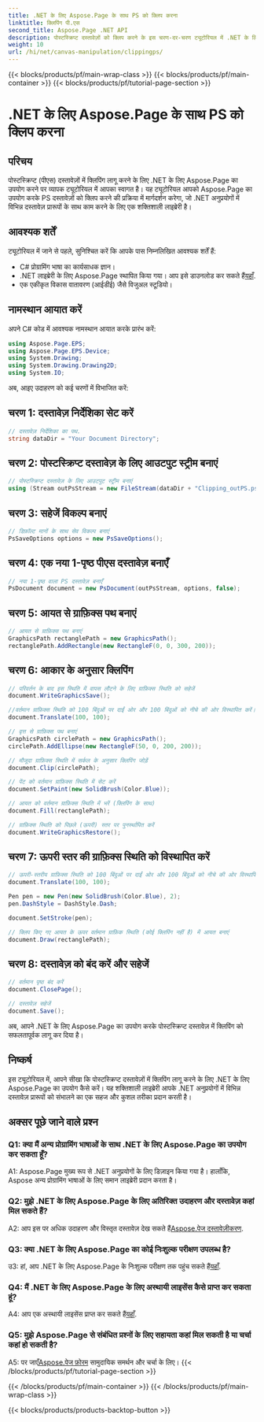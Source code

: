 ```yaml
---
title: .NET के लिए Aspose.Page के साथ PS को क्लिप करना
linktitle: क्लिपिंग पी.एस
second_title: Aspose.Page .NET API
description: पोस्टस्क्रिप्ट दस्तावेज़ों को क्लिप करने के इस चरण-दर-चरण ट्यूटोरियल में .NET के लिए Aspose.Page की शक्ति का अन्वेषण करें। अपनी दस्तावेज़ प्रसंस्करण क्षमताओं को सहजता से बढ़ाना सीखें।
weight: 10
url: /hi/net/canvas-manipulation/clippingps/
---
```


{{< blocks/products/pf/main-wrap-class >}}
{{< blocks/products/pf/main-container >}}
{{< blocks/products/pf/tutorial-page-section >}}

# .NET के लिए Aspose.Page के साथ PS को क्लिप करना

## परिचय

पोस्टस्क्रिप्ट (पीएस) दस्तावेज़ों में क्लिपिंग लागू करने के लिए .NET के लिए Aspose.Page का उपयोग करने पर व्यापक ट्यूटोरियल में आपका स्वागत है। यह ट्यूटोरियल आपको Aspose.Page का उपयोग करके PS दस्तावेज़ों को क्लिप करने की प्रक्रिया में मार्गदर्शन करेगा, जो .NET अनुप्रयोगों में विभिन्न दस्तावेज़ प्रारूपों के साथ काम करने के लिए एक शक्तिशाली लाइब्रेरी है।

## आवश्यक शर्तें

ट्यूटोरियल में जाने से पहले, सुनिश्चित करें कि आपके पास निम्नलिखित आवश्यक शर्तें हैं:

- C# प्रोग्रामिंग भाषा का कार्यसाधक ज्ञान।
-  .NET लाइब्रेरी के लिए Aspose.Page स्थापित किया गया। आप इसे डाउनलोड कर सकते हैं[यहाँ](https://releases.aspose.com/page/net/).
- एक एकीकृत विकास वातावरण (आईडीई) जैसे विजुअल स्टूडियो।

## नामस्थान आयात करें

अपने C# कोड में आवश्यक नामस्थान आयात करके प्रारंभ करें:

```csharp
using Aspose.Page.EPS;
using Aspose.Page.EPS.Device;
using System.Drawing;
using System.Drawing.Drawing2D;
using System.IO;
```

अब, आइए उदाहरण को कई चरणों में विभाजित करें:

## चरण 1: दस्तावेज़ निर्देशिका सेट करें

```csharp
// दस्तावेज़ निर्देशिका का पथ.
string dataDir = "Your Document Directory";
```

## चरण 2: पोस्टस्क्रिप्ट दस्तावेज़ के लिए आउटपुट स्ट्रीम बनाएं

```csharp
// पोस्टस्क्रिप्ट दस्तावेज़ के लिए आउटपुट स्ट्रीम बनाएं
using (Stream outPsStream = new FileStream(dataDir + "Clipping_outPS.ps", FileMode.Create))
```

## चरण 3: सहेजें विकल्प बनाएं

```csharp
// डिफ़ॉल्ट मानों के साथ सेव विकल्प बनाएं
PsSaveOptions options = new PsSaveOptions();
```

## चरण 4: एक नया 1-पृष्ठ पीएस दस्तावेज़ बनाएँ

```csharp
// नया 1-पृष्ठ वाला PS दस्तावेज़ बनाएँ
PsDocument document = new PsDocument(outPsStream, options, false);
```

## चरण 5: आयत से ग्राफ़िक्स पथ बनाएं

```csharp
// आयत से ग्राफ़िक्स पथ बनाएं
GraphicsPath rectanglePath = new GraphicsPath();
rectanglePath.AddRectangle(new RectangleF(0, 0, 300, 200));
```

## चरण 6: आकार के अनुसार क्लिपिंग

```csharp
// परिवर्तन के बाद इस स्थिति में वापस लौटने के लिए ग्राफ़िक्स स्थिति को सहेजें
document.WriteGraphicsSave();

//वर्तमान ग्राफ़िक्स स्थिति को 100 बिंदुओं पर दाईं ओर और 100 बिंदुओं को नीचे की ओर विस्थापित करें।
document.Translate(100, 100);

// वृत्त से ग्राफ़िक्स पथ बनाएं
GraphicsPath circlePath = new GraphicsPath();
circlePath.AddEllipse(new RectangleF(50, 0, 200, 200));

// मौजूदा ग्राफ़िक्स स्थिति में सर्कल के अनुसार क्लिपिंग जोड़ें
document.Clip(circlePath);

// पेंट को वर्तमान ग्राफ़िक्स स्थिति में सेट करें
document.SetPaint(new SolidBrush(Color.Blue));

// आयत को वर्तमान ग्राफ़िक्स स्थिति में भरें (क्लिपिंग के साथ)
document.Fill(rectanglePath);

// ग्राफ़िक्स स्थिति को पिछले (ऊपरी) स्तर पर पुनर्स्थापित करें
document.WriteGraphicsRestore();
```

## चरण 7: ऊपरी स्तर की ग्राफ़िक्स स्थिति को विस्थापित करें

```csharp
// ऊपरी-स्तरीय ग्राफ़िक्स स्थिति को 100 बिंदुओं पर दाईं ओर और 100 बिंदुओं को नीचे की ओर विस्थापित करें।
document.Translate(100, 100);

Pen pen = new Pen(new SolidBrush(Color.Blue), 2);
pen.DashStyle = DashStyle.Dash;

document.SetStroke(pen);

// क्लिप किए गए आयत के ऊपर वर्तमान ग्राफ़िक स्थिति (कोई क्लिपिंग नहीं है) में आयत बनाएं
document.Draw(rectanglePath);
```

## चरण 8: दस्तावेज़ को बंद करें और सहेजें

```csharp
// वर्तमान पृष्ठ बंद करें
document.ClosePage();

// दस्तावेज़ सहेजें
document.Save();
```

अब, आपने .NET के लिए Aspose.Page का उपयोग करके पोस्टस्क्रिप्ट दस्तावेज़ में क्लिपिंग को सफलतापूर्वक लागू कर दिया है।

## निष्कर्ष

इस ट्यूटोरियल में, आपने सीखा कि पोस्टस्क्रिप्ट दस्तावेज़ों में क्लिपिंग लागू करने के लिए .NET के लिए Aspose.Page का उपयोग कैसे करें। यह शक्तिशाली लाइब्रेरी आपके .NET अनुप्रयोगों में विभिन्न दस्तावेज़ प्रारूपों को संभालने का एक सहज और कुशल तरीका प्रदान करती है।

## अक्सर पूछे जाने वाले प्रश्न

### Q1: क्या मैं अन्य प्रोग्रामिंग भाषाओं के साथ .NET के लिए Aspose.Page का उपयोग कर सकता हूँ?

A1: Aspose.Page मुख्य रूप से .NET अनुप्रयोगों के लिए डिज़ाइन किया गया है। हालाँकि, Aspose अन्य प्रोग्रामिंग भाषाओं के लिए समान लाइब्रेरी प्रदान करता है।

### Q2: मुझे .NET के लिए Aspose.Page के लिए अतिरिक्त उदाहरण और दस्तावेज़ कहां मिल सकते हैं?

 A2: आप इस पर अधिक उदाहरण और विस्तृत दस्तावेज़ देख सकते हैं[Aspose.पेज दस्तावेज़ीकरण](https://reference.aspose.com/page/net/).

### Q3: क्या .NET के लिए Aspose.Page का कोई निःशुल्क परीक्षण उपलब्ध है?

 उ3: हां, आप .NET के लिए Aspose.Page के निःशुल्क परीक्षण तक पहुंच सकते हैं[यहाँ](https://releases.aspose.com/).

### Q4: मैं .NET के लिए Aspose.Page के लिए अस्थायी लाइसेंस कैसे प्राप्त कर सकता हूं?

 A4: आप एक अस्थायी लाइसेंस प्राप्त कर सकते हैं[यहाँ](https://purchase.aspose.com/temporary-license/).

### Q5: मुझे Aspose.Page से संबंधित प्रश्नों के लिए सहायता कहां मिल सकती है या चर्चा कहां हो सकती है?

 A5: पर जाएँ[Aspose.पेज फ़ोरम](https://forum.aspose.com/c/page/39) सामुदायिक समर्थन और चर्चा के लिए।
{{< /blocks/products/pf/tutorial-page-section >}}

{{< /blocks/products/pf/main-container >}}
{{< /blocks/products/pf/main-wrap-class >}}

{{< blocks/products/products-backtop-button >}}
